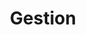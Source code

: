 ---
title: Gestion
seo:
  title: Notre Gestion
blocks:
  - smallHeading: Notre Gestion
    bigHeading: Un Leadership qui Favorise l'Excellence
    paragraph: >
      La Fédération Nationale des Usines d'Or (FENOR) est guidée par un Conseil
      Exécutif dévoué, présidé par Sidi Mohamed Kaem. Notre équipe de direction
      réunit expertise, vision et engagement pour faire progresser le secteur de
      l'extraction artisanale et semi-industrielle de l'or en Mauritanie.


      Découvrez les individus qui orientent FENOR vers un avenir durable et
      prospère.
    image: /ChatGPT_Image_Apr_25__2025__12_06_56_AM-removebg-preview 1.png
    _template: textBoxWithImage
---